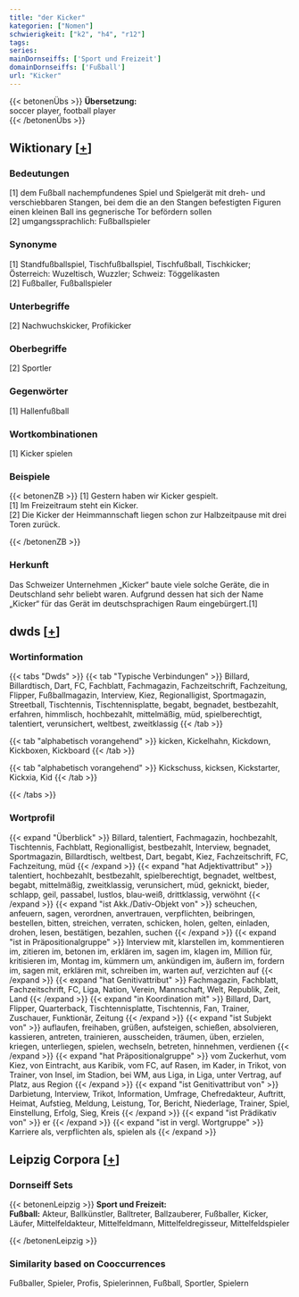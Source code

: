 ```yaml
---
title: "der Kicker"
kategorien: ["Nomen"]
schwierigkeit: ["k2", "h4", "r12"]
tags:
series:
mainDornseiffs: ['Sport und Freizeit']
domainDornseiffs: ['Fußball']
url: "Kicker"
---
```


{{< betonenÜbs >}}
**Übersetzung:**  
soccer player, football player  
{{< /betonenÜbs >}}

## Wiktionary [[+](https://de.wiktionary.org/wiki/Kicker)]

### Bedeutungen
[1] dem Fußball nachempfundenes Spiel und Spielgerät mit dreh- und verschiebbaren Stangen, bei dem die an den Stangen befestigten Figuren einen kleinen Ball ins gegnerische Tor befördern sollen  
[2] umgangssprachlich: Fußballspieler  

### Synonyme
[1] Standfußballspiel, Tischfußballspiel, Tischfußball, Tischkicker; Österreich: Wuzeltisch, Wuzzler; Schweiz: Töggelikasten  
[2] Fußballer, Fußballspieler  

### Unterbegriffe
[2] Nachwuchskicker, Profikicker  

### Oberbegriffe
[2] Sportler  

### Gegenwörter
[1] Hallenfußball  

### Wortkombinationen
[1] Kicker spielen  

### Beispiele
{{< betonenZB >}}
[1] Gestern haben wir Kicker gespielt.  
[1] Im Freizeitraum steht ein Kicker.  
[2] Die Kicker der Heimmannschaft liegen schon zur Halbzeitpause mit drei Toren zurück.  

{{< /betonenZB >}}
### Herkunft
Das Schweizer Unternehmen „Kicker“ baute viele solche Geräte, die in Deutschland sehr beliebt waren. Aufgrund dessen hat sich der Name „Kicker“ für das Gerät im deutschsprachigen Raum eingebürgert.[1]  



## dwds [[+](https://www.dwds.de/wb/Kicker)]

### Wortinformation
{{< tabs "Dwds" >}}
{{< tab "Typische Verbindungen" >}}
Billard, Billardtisch, Dart, FC, Fachblatt, Fachmagazin, Fachzeitschrift, Fachzeitung, Flipper, Fußballmagazin, Interview, Kiez, Regionalligist, Sportmagazin, Streetball, Tischtennis, Tischtennisplatte, begabt, begnadet, bestbezahlt, erfahren, himmlisch, hochbezahlt, mittelmäßig, müd, spielberechtigt, talentiert, verunsichert, weltbest, zweitklassig
{{< /tab >}}

{{< tab "alphabetisch vorangehend" >}}
kicken, Kickelhahn, Kickdown, Kickboxen, Kickboard
{{< /tab >}}

{{< tab "alphabetisch vorangehend" >}}
Kickschuss, kicksen, Kickstarter, Kickxia, Kid
{{< /tab >}}

{{< /tabs >}}

### Wortprofil
{{< expand "Überblick" >}} Billard, talentiert, Fachmagazin, hochbezahlt, Tischtennis, Fachblatt, Regionalligist, bestbezahlt, Interview, begnadet, Sportmagazin, Billardtisch, weltbest, Dart, begabt, Kiez, Fachzeitschrift, FC, Fachzeitung, müd {{< /expand >}}
{{< expand "hat Adjektivattribut" >}} talentiert, hochbezahlt, bestbezahlt, spielberechtigt, begnadet, weltbest, begabt, mittelmäßig, zweitklassig, verunsichert, müd, geknickt, bieder, schlapp, geil, passabel, lustlos, blau-weiß, drittklassig, verwöhnt {{< /expand >}}
{{< expand "ist Akk./Dativ-Objekt von" >}} scheuchen, anfeuern, sagen, verordnen, anvertrauen, verpflichten, beibringen, bestellen, bitten, streichen, verraten, schicken, holen, gelten, einladen, drohen, lesen, bestätigen, bezahlen, suchen {{< /expand >}}
{{< expand "ist in Präpositionalgruppe" >}} Interview mit, klarstellen im, kommentieren im, zitieren im, betonen im, erklären im, sagen im, klagen im, Million für, kritisieren im, Montag im, kümmern um, ankündigen im, äußern im, fordern im, sagen mit, erklären mit, schreiben im, warten auf, verzichten auf {{< /expand >}}
{{< expand "hat Genitivattribut" >}} Fachmagazin, Fachblatt, Fachzeitschrift, FC, Liga, Nation, Verein, Mannschaft, Welt, Republik, Zeit, Land {{< /expand >}}
{{< expand "in Koordination mit" >}} Billard, Dart, Flipper, Quarterback, Tischtennisplatte, Tischtennis, Fan, Trainer, Zuschauer, Funktionär, Zeitung {{< /expand >}}
{{< expand "ist Subjekt von" >}} auflaufen, freihaben, grüßen, aufsteigen, schießen, absolvieren, kassieren, antreten, trainieren, ausscheiden, träumen, üben, erzielen, kriegen, unterliegen, spielen, wechseln, betreten, hinnehmen, verdienen {{< /expand >}}
{{< expand "hat Präpositionalgruppe" >}} vom Zuckerhut, vom Kiez, von Eintracht, aus Karibik, vom FC, auf Rasen, im Kader, in Trikot, von Trainer, von Insel, im Stadion, bei WM, aus Liga, in Liga, unter Vertrag, auf Platz, aus Region {{< /expand >}}
{{< expand "ist Genitivattribut von" >}} Darbietung, Interview, Trikot, Information, Umfrage, Chefredakteur, Auftritt, Heimat, Aufstieg, Meldung, Leistung, Tor, Bericht, Niederlage, Trainer, Spiel, Einstellung, Erfolg, Sieg, Kreis {{< /expand >}}
{{< expand "ist Prädikativ von" >}} er {{< /expand >}}
{{< expand "ist in vergl. Wortgruppe" >}} Karriere als, verpflichten als, spielen als {{< /expand >}}

## Leipzig Corpora [[+](https://corpora.uni-leipzig.de/en/res?word=Kicker&corpusId=deu_newscrawl-public_2018)]

### Dornseiff Sets
{{< betonenLeipzig >}}
**Sport und Freizeit:**  
**Fußball:** Akteur, Ballkünstler, Balltreter, Ballzauberer, Fußballer, Kicker, Läufer, Mittelfeldakteur, Mittelfeldmann, Mittelfeldregisseur, Mittelfeldspieler  

{{< /betonenLeipzig >}}

### Similarity based on Cooccurrences
Fußballer, Spieler, Profis, Spielerinnen, Fußball, Sportler, Spielern

